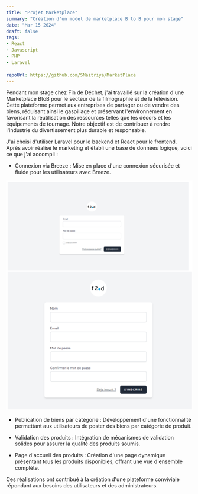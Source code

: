 ```yaml
---
title: "Projet Marketplace"
summary: "Création d'un model de marketplace B to B pour mon stage"
date: "Mar 15 2024"
draft: false 
tags:
- React
- Javascript
- PHP
- Laravel

repoUrl: https://github.com/SMaitriya/MarketPlace
---
```


Pendant mon stage chez Fin de Déchet, j'ai travaillé sur la création d'une Marketplace BtoB pour le secteur de la filmographie et de la télévision. Cette plateforme permet aux entreprises de partager ou de vendre des biens, réduisant ainsi le gaspillage et préservant l'environnement en favorisant la réutilisation des ressources telles que les décors et les équipements de tournage. Notre objectif est de contribuer à rendre l'industrie du divertissement plus durable et responsable.



J'ai choisi d'utiliser Laravel pour le backend et React pour le frontend. Après avoir réalisé le marketing et établi une base de données logique, voici ce que j'ai accompli :

- Connexion via Breeze : Mise en place d'une connexion sécurisée et fluide pour les utilisateurs avec Breeze.

![connexion](https://raw.githubusercontent.com/SMaitriya/Portfolio/main/public/images/projetmarket/connexion.png)


- Publication de biens par catégorie : Développement d'une fonctionnalité permettant aux utilisateurs de poster des biens par catégorie de produit.

- Validation des produits : Intégration de mécanismes de validation solides pour assurer la qualité des produits soumis.

- Page d'accueil des produits : Création d'une page dynamique présentant tous les produits disponibles, offrant une vue d'ensemble complète.

Ces réalisations ont contribué à la création d'une plateforme conviviale répondant aux besoins des utilisateurs et des administrateurs.


